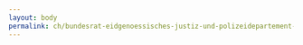 ```yaml
---
layout: body
permalink: ch/bundesrat-eidgenoessisches-justiz-und-polizeidepartement-bundesamt-fuer-migration-direktion-asyl-subventionen-subventionen/
---
```


